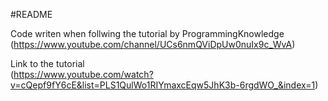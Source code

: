 #README

Code writen when follwing the tutorial by ProgrammingKnowledge  
(https://www.youtube.com/channel/UCs6nmQViDpUw0nuIx9c_WvA)

Link to the tutorial  
(https://www.youtube.com/watch?v=cQepf9fY6cE&list=PLS1QulWo1RIYmaxcEqw5JhK3b-6rgdWO_&index=1)


